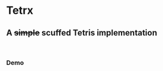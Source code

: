 # Tetrx

## A ~~simple~~ scuffed Tetris implementation

<br>

### <a src="https://majestic-cactus-565610.netlify.app/">Demo</a>
